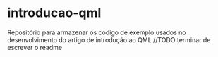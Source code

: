 # introducao-qml
Repositório para armazenar os código de exemplo usados no desenvolvimento do artigo de introdução ao QML
//TODO terminar de escrever o readme
